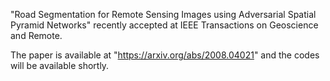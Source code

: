 "Road Segmentation for Remote Sensing Images using Adversarial Spatial Pyramid Networks" recently accepted at IEEE Transactions on Geoscience and Remote.

The paper is available at "https://arxiv.org/abs/2008.04021" and the codes will be available shortly.
